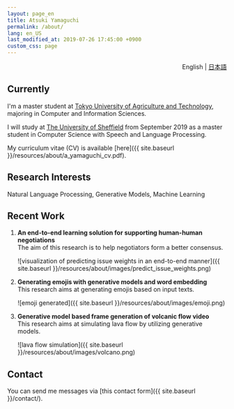 ```yaml
---
layout: page_en
title: Atsuki Yamaguchi
permalink: /about/
lang: en_US
last_modified_at: 2019-07-26 17:45:00 +0900
custom_css: page
---
```

<div style="text-align: right;"><i class="fas fa-language" style="padding: 0 4px 0 0;"></i>English | <a href="./ja/">日本語</a></div>

## Currently

I'm a master student at [Tokyo University of Agriculture and Technology](https://www.tuat.ac.jp/en/), majoring in Computer and Information Sciences.   

I will study at [The University of Sheffield](https://www.sheffield.ac.uk/) from September 2019 as a master student in Computer Science with Speech and Language Processing.

My curriculum vitae (CV) is available [here]({{ site.baseurl }}/resources/about/a_yamaguchi_cv.pdf).


## Research Interests

Natural Language Processing, Generative Models, Machine Learning


## Recent Work

1. __An end-to-end learning solution for supporting human-human negotiations__  
The aim of this research is to help negotiators form a better consensus.  

    ![visualization of predicting issue weights in an end-to-end manner]({{ site.baseurl }}/resources/about/images/predict_issue_weights.png) 

1. __Generating emojis with generative models and word embedding__  
This research aims at generating emojis based on input texts. 

    ![emoji generated]({{ site.baseurl }}/resources/about/images/emoji.png) 

2. __Generative model based frame generation of volcanic flow video__  
This research aims at simulating lava flow by utilizing generative models.

    ![lava flow simulation]({{ site.baseurl }}/resources/about/images/volcano.png)


## Contact

You can send me messages via [this contact form]({{ site.baseurl }}/contact/).